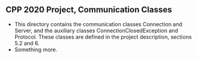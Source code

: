 CPP 2020 Project, Communication Classes
---------------------------------------

- This directory contains the communication classes Connection and Server,
  and the auxiliary classes ConnectionClosedException and Protocol. These
  classes are defined in the project description, sections 5.2 and 6.
- Something more.
